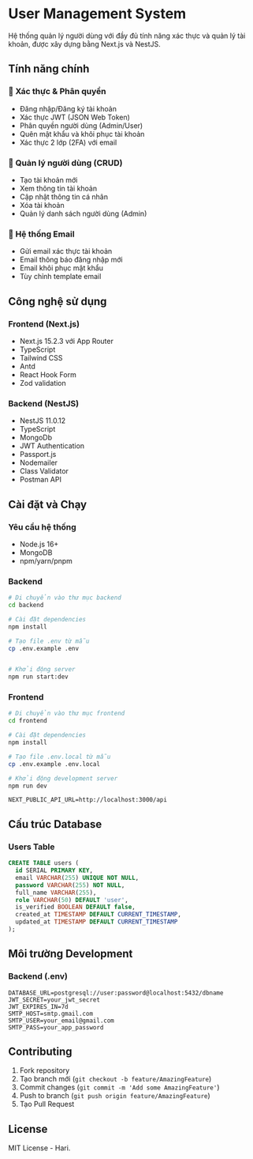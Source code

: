 # User Management System

Hệ thống quản lý người dùng với đầy đủ tính năng xác thực và quản lý tài khoản, được xây dựng bằng Next.js và NestJS.

## Tính năng chính

### 🔐 Xác thực & Phân quyền
- Đăng nhập/Đăng ký tài khoản
- Xác thực JWT (JSON Web Token)
- Phân quyền người dùng (Admin/User)
- Quên mật khẩu và khôi phục tài khoản
- Xác thực 2 lớp (2FA) với email

### 👤 Quản lý người dùng (CRUD)
- Tạo tài khoản mới
- Xem thông tin tài khoản
- Cập nhật thông tin cá nhân
- Xóa tài khoản
- Quản lý danh sách người dùng (Admin)

### 📧 Hệ thống Email
- Gửi email xác thực tài khoản
- Email thông báo đăng nhập mới
- Email khôi phục mật khẩu
- Tùy chỉnh template email

## Công nghệ sử dụng

### Frontend (Next.js)
- Next.js 15.2.3 với App Router
- TypeScript
- Tailwind CSS
- Antd
- React Hook Form
- Zod validation

### Backend (NestJS)
- NestJS 11.0.12
- TypeScript
- MongoDb
- JWT Authentication
- Passport.js
- Nodemailer
- Class Validator
- Postman API

## Cài đặt và Chạy

### Yêu cầu hệ thống
- Node.js 16+
- MongoDB
- npm/yarn/pnpm

### Backend
```bash
# Di chuyển vào thư mục backend
cd backend

# Cài đặt dependencies
npm install

# Tạo file .env từ mẫu
cp .env.example .env


# Khởi động server
npm run start:dev
```

### Frontend
```bash
# Di chuyển vào thư mục frontend
cd frontend

# Cài đặt dependencies
npm install

# Tạo file .env.local từ mẫu
cp .env.example .env.local

# Khởi động development server
npm run dev
```

```
NEXT_PUBLIC_API_URL=http://localhost:3000/api
```

## Cấu trúc Database

### Users Table
```sql
CREATE TABLE users (
  id SERIAL PRIMARY KEY,
  email VARCHAR(255) UNIQUE NOT NULL,
  password VARCHAR(255) NOT NULL,
  full_name VARCHAR(255),
  role VARCHAR(50) DEFAULT 'user',
  is_verified BOOLEAN DEFAULT false,
  created_at TIMESTAMP DEFAULT CURRENT_TIMESTAMP,
  updated_at TIMESTAMP DEFAULT CURRENT_TIMESTAMP
);
```

## Môi trường Development

### Backend (.env)
```
DATABASE_URL=postgresql://user:password@localhost:5432/dbname
JWT_SECRET=your_jwt_secret
JWT_EXPIRES_IN=7d
SMTP_HOST=smtp.gmail.com
SMTP_USER=your_email@gmail.com
SMTP_PASS=your_app_password
```

## Contributing

1. Fork repository
2. Tạo branch mới (`git checkout -b feature/AmazingFeature`)
3. Commit changes (`git commit -m 'Add some AmazingFeature'`)
4. Push to branch (`git push origin feature/AmazingFeature`)
5. Tạo Pull Request

## License

MIT License - Hari.
